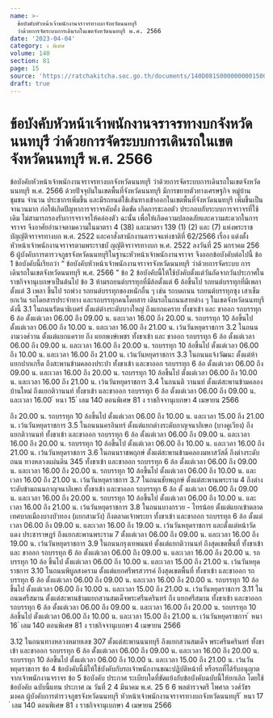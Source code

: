 ```yaml
---
name: >-
  ข้อบังคับหัวหน้าเจ้าพนักงานจราจรทางบกจังหวัดนนทบุรี
  ว่าด้วยการจัดระบบการเดินรถในเขตจังหวัดนนทบุรี พ.ศ. 2566
date: '2023-04-04'
category: ง พิเศษ
volume: 140
section: 81
page: 15
source: 'https://ratchakitcha.soc.go.th/documents/140D081S0000000001500.pdf'
draft: true
---
```


# ข้อบังคับหัวหน้าเจ้าพนักงานจราจรทางบกจังหวัดนนทบุรี ว่าด้วยการจัดระบบการเดินรถในเขตจังหวัดนนทบุรี พ.ศ. 2566

ข้อบังคับหัวหน้าเจ้าพนักงานจราจรทางบกจังหวัดนนทบุรี ว่าด้วยการจัดระบบการเดินรถในเขตจังหวัดนนทบุรี พ.ศ. 2566 ด้วยปัจจุบันในเขตพื้นที่จังหวัดนนทบุรี มีการขยายตัวทางเศรษฐกิจ หมู่บ้าน ชุมชน จำนวน ประชากรเพิ่มขึ้น และมีรถยนต์ใช้เส้นทางเข้าออกในเขตพื้นที่จังหวัดนนทบุรี เพิ่มขึ้นเป็นจานวนมาก ก่อให้เกิดปัญหาการจราจรคับคั่ง ติดขัด เกิดการชะลอตัว ประกอบกับระบบการจราจรที่ใช้เดิม ไม่สามารถรองรับการจราจรให้คล่องตัว ฉะนั้น เพื่อให้เกิดความปลอดภัยและความสะดวกในการจราจร จึงอาศัยอำนาจตามความในมาตรา 4 (38) และมาตรา 139 (1) (2) และ (7) แห่งพระราชบัญญัติจราจรทางบก พ.ศ. 2522 และคาสั่งสานักงานตารวจแห่งชาติที่ 62/2566 เรื่อง แต่งตั้งหัวหน้าเจ้าพนักงานจราจรตามพระราชบั ญญัติจราจรทางบก พ.ศ. 2522 ลงวันที่ 25 มกราคม 256 6 ผู้บังคับการตารวจภูธรจังหวัดนนทบุรีในฐานะหัวหน้าเจ้าพนักงานจราจร จึงออกข้อบังคับต่อไปนี้ ข้อ 1 ข้อบังคับนี้เรียกว่า “ ข้อบังคับหัวหน้าเจ้าพนักงานจราจรจังหวัดนนทบุรี ว่าด้วยการจัดระบบ การเดินรถในเขตจังหวัดนนทบุรี พ.ศ. 2566 ” ข้อ 2 ข้อบังคับนี้ให้ใช้บังคับตั้งแต่วันถัดจากวันประกาศในราชกิจจานุเบกษาเป็นต้นไป ข้อ 3 ห้ามรถยนต์บรรทุกที่มีล้อตั้งแต่ 6 ล้อขึ้นไป รถยนต์บรรทุกที่มีเพลาตั้งแต่ 3 เพลา ขึ้นไป รถพ่วง รถยนต์บรรทุกของหนักอื่น ๆ เช่น รถบดถนน รถยนต์บรรทุกซุง เสาเข็ม ยกเว้น รถโดยสารประจำทาง และรถบรรทุกคนโดยสาร เดินรถในถนนสายต่าง ๆ ในเขตจังหวัดนนทบุรี ดังนี้ 3.1 ในถนนรัตนาธิเบศร์ ตั้งแต่ต่างระดับบางใหญ่ ถึงแยกแคราย ทั้งขาเข้า และ ขาออก รถบรรทุก 6 ล้อ ตั้งแต่เวลา 06.00 ถึง 09.00 น. และเวลา 16.00 ถึง 20.00 น. รถบรรทุก 10 ล้อขึ้นไป ตั้งแต่เวลา 06.00 ถึง 10.00 น. และเวลา 16.00 ถึง 21.00 น. เว้นวันหยุดราชการ 3.2 ในถนนงามวงศ์วาน ตั้งแต่แยกแคราย ถึง แยกพงษ์เพชร ทั้งขาเข้า และ ขาออก รถบรรทุก 6 ล้อ ตั้งแต่เวลา 06.00 ถึง 09.00 น. และเวลา 16.00 ถึง 20.00 น. รถบรรทุก 10 ล้อขึ้นไป ตั้งแต่เวลา 06.00 ถึง 10.00 น. และเวลา 16.00 ถึง 21.00 น. เว้นวันหยุดราชการ 3.3 ในถนนแจ้งวัฒนะ ตั้งแต่ห้าแยกปากเกร็ด ถึงสะพานข้ามคลองประปา ทั้งขาเข้า และขาออก รถบรรทุก 6 ล้อ ตั้งแต่เวลา 06.00 ถึง 09.00 น. และเวลา 16.00 ถึง 20.00 น. รถบรรทุก 10 ล้อขึ้นไป ตั้งแต่เวลา 06.00 ถึง 10.00 น. และเวลา 16.00 ถึง 21.00 น. เว้นวันหยุดราชการ 3.4 ในถนนติ วานนท์ ตั้งแต่สะพานข้ามคลองบ้านใหม่ ถึงแยกติวานนท์ ทั้งขาเข้า และขาออก รถบรรทุก 6 ล้อ ตั้งแต่เวลา 06.00 ถึง 09.00 น. และเวลา 16.00 ้ หนา 15 ่ เลม 140 ตอนพิเศษ 81 ง ราชกิจจานุเบกษา 4 เมษายน 2566

ถึง 20.00 น. รถบรรทุก 10 ล้อขึ้นไป ตั้งแต่เวลา 06.00 ถึง 10.00 น. และเวลา 15.00 ถึง 21.00 น. เว้นวันหยุดราชการ 3.5 ในถนนนครอินทร์ ตั้งแต่แยกต่างระดับกาญจนาภิเษก (บางคูเวียง) ถึง แยกติวานนท์ ทั้งขาเข้า และขาออก รถบรรทุก 6 ล้อ ตั้งแต่เวลา 06.00 ถึง 09.00 น. และเวลา 16.00 ถึง 20.00 น. รถบรรทุก 10 ล้อขึ้นไป ตั้งแต่เวลา 06.00 ถึง 10.00 น. และเวลา 16.00 ถึง 21.00 น. เว้นวันหยุดราชการ 3.6 ในถนนราชพฤกษ์ ตั้งแต่สะพานข้ามคลองมหาสวัสดิ์ ถึงต่างระดับถนน ทางหลวงแผ่นดิน 345 ทั้งขาเข้า และขาออก รถบรรทุก 6 ล้อ ตั้งแต่เวลา 06.00 ถึง 09.00 น. และเวลา 16.00 ถึง 20.00 น. รถบรรทุก 10 ล้อขึ้นไป ตั้งแต่เวลา 06.00 ถึง 10.00 น. และเวลา 16.00 ถึง 21.00 น. เว้นวันหยุดราชการ 3.7 ในถนนชัยพฤกษ์ ตั้งแต่สะพานพระราม 4 ถึงต่างระดับข้ามถนนกาญจนาภิเษก ทั้งขาเข้า และขาออก รถบรรทุก 6 ล้อ ตั้ งแต่เวลา 06.00 ถึง 09.00 น. และเวลา 16.00 ถึง 20.00 น. รถบรรทุก 10 ล้อขึ้นไป ตั้งแต่เวลา 06.00 ถึง 10.00 น. และเวลา 16.00 ถึง 21.00 น. เว้นวันหยุดราชการ 3.8 ในถนนบางกรวย - ไทรน้อย ตั้งแต่แยกเข้าตลาดเทศบาลเมืองบางบัวทอง (แยกสามวัง) ถึงตลาดเจ้าพระยา ทั้งขาเข้า และขาออก รถบรรทุก 6 ล้อ ตั้งแต่เวลา 06.00 ถึง 09.00 น. และเวลา 16.00 ถึง 19.00 น. เว้นวันหยุดราชการ และตั้งแต่หน้าวัดแดง ประชาราษฎร์ ถึงแยกสะพานพระราม 7 ตั้งแต่เวลา 06.00 ถึง 09.00 น. และเวลา 16.00 ถึง 19.00 น. เว้นวันหยุดราชการ 3.9 ในถนนกรุงเทพนนท์ ตั้งแต่แยกติวานนท์ ถึงสุดเขตพื้นที่ ทั้งขาเข้า และ ขาออก รถบรรทุก 6 ล้อ ตั้งแต่เวลา 06.00 ถึง 09.00 น. และเวลา 16.00 ถึง 20.00 น. รถบรรทุก 10 ล้อ ขึ้นไป ตั้งแต่เวลา 06.00 ถึง 10.00 น. และเวลา 15.00 ถึง 21.00 น. เว้นวันหยุดราชการ 3.10 ในถนนพิบูลสงคราม ตั้งแต่แยกศรีพรสวรรค์ ถึงสุดเขตพื้นที่ ทั้งขาเข้า และขาออก รถบรรทุก 6 ล้อ ตั้งแต่เวลา 06.00 ถึง 09.00 น. และเวลา 16.00 ถึง 20.00 น. รถบรรทุก 10 ล้อขึ้นไป ตั้งแต่เวลา 06.00 ถึง 10.00 น. และเวลา 15.00 ถึง 21.00 น. เว้นวันหยุดราชการ 3.11 ในถนนศรีสมาน ตั้งแต่สะพานข้ามแยกสวนสมเด็จพระศรีนครินทร์ ถึง แยกศรีสมาน ทั้งขาเข้า และขาออก รถบรรทุก 6 ล้อ ตั้งแต่เวลา 06.00 ถึง 09.00 น. และเวลา 16.00 ถึง 20.00 น. รถบรรทุก 10 ล้อขึ้นไป ตั้งแต่เวลา 06.00 ถึง 10.00 น. และเวลา 15.00 ถึง 21.00 น. เว้นวันหยุดราชการ ้ หนา 16 ่ เลม 140 ตอนพิเศษ 81 ง ราชกิจจานุเบกษา 4 เมษายน 2566

3.12 ในถนนทางหลวงหมายเลข 307 ตั้งแต่สะพานนนทบุรี ถึงแยกสวนสมเด็จ พระศรีนครินทร์ ทั้งขาเข้า และขาออก รถบรรทุก 6 ล้อ ตั้งแต่เวลา 06.00 ถึง 09.00 น. และเวลา 16.00 ถึง 20.00 น. รถบรรทุก 10 ล้อขึ้นไป ตั้งแต่เวลา 06.00 ถึง 10.00 น. และเวลา 15.00 ถึง 21.00 น. เว้นวันหยุดราชการ ข้อ 4 ข้อบังคับนี้มิให้ใช้บังคับกับรถเจ้าพนักงานขณะปฏิบัติหน้าที่ หรือรถที่ได้รับอนุญาต จากเจ้าพนักงานจราจร ข้อ 5 ข้อบังคับ ประกาศ ระเบียบใดที่ขัดแย้งกับข้อบังคับฉบับนี้ให้ยกเลิก โดยใช้ข้อบังคับ ฉบับนี้แทน ประกาศ ณ วันที่ 2 4 มีนาคม พ.ศ. 25 6 6 พลตำรวจตรี ไพศาล วงศ์วัชรมงคล ผู้บังคับการตำรวจภูธรจังหวัดนนทบุรี หัวหน้าเจ้าพนักงานจราจรทางบกจังหวัดนนทบุรี ้ หนา 17 ่ เลม 140 ตอนพิเศษ 81 ง ราชกิจจานุเบกษา 4 เมษายน 2566
